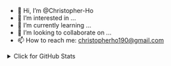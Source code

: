- 👋 Hi, I’m @Christopher-Ho
- 👀 I’m interested in ...
- 🌱 I’m currently learning ...
- 💞️ I’m looking to collaborate on ...
- 📫 How to reach me: christopherho190@gmail.com 

<!---
Christopher-Ho/Christopher-Ho is a ✨ special ✨ repository because its `README.md` (this file) appears on your GitHub profile.
You can click the Preview link to take a look at your changes.
--->

<!--source - https://github.com/anuraghazra/github-readme-stats -->
    
<details>
    <summary>Click for GitHub Stats</summary>
    <p align="center">
         <img align="center" src="https://github-readme-stats.vercel.app/api?username=Christopher-Ho&bg_color=071A2C&icon_color=4194FD&show_icons=true&count_private=true&theme=tokyonight&line_height=27&text_color=FFFFFF" alt="Christopher-Ho's github stats"/>
        <br>
    </p>
    </details> 
